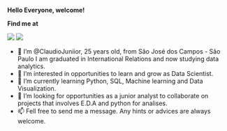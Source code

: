 **Hello Everyone, welcome!**

**Find me at**

<a href = "mailto:claudiormj97@gmail.com"><img src="https://img.shields.io/badge/Gmail-D14836?style=for-the-badge&logo=gmail&logoColor=white" target="_blank"></a>
<a href="https://www.linkedin.com/in/cl%C3%A1udiorodriguesmoreira-junior-/" target="_blank"><img src="https://img.shields.io/badge/-LinkedIn-%230077B5?style=for-the-badge&logo=linkedin&logoColor=white" target="_blank"></a>


- 👋 I’m @ClaudioJuniior, 25 years old, from São José dos Campos - São Paulo
 I am graduated in International Relations and now studying data analytics.
- 👀 I’m interested in opportunities to learn and grow as Data Scientist.
- 🌱 I’m currently learning Python, SQL, Machine learning and Data Visualization. 
- 💞️ I’m looking for opportunities as a junior analyst to collaborate on projects that involves E.D.A and python for analises.
- 📫 Fell free to send me a message. Any hints or advices are always welcome.

<!---
ClaudioJuniior/ClaudioJuniior is a ✨ special ✨ repository because its `README.md` (this file) appears on your GitHub profile.
You can click the Preview link to take a look at your changes.
--->
